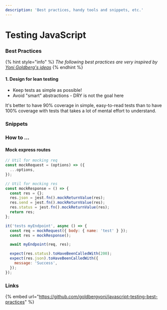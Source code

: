 ```yaml
---
description: 'Best practices, handy tools and snippets, etc.'
---
```


# Testing JavaScript

### Best Practices

{% hint style="info" %}
_The following best practices are very inspired by_ [_Yoni Goldberg's ideas_](https://github.com/goldbergyoni/javascript-testing-best-practices)
{% endhint %}

#### 1. Design for lean testing

* Keep tests as simple as possible!
* Avoid "smart" abstractions - DRY is not the goal here

It's better to have 90% coverage in simple, easy-to-read tests than to have 100% coverage with tests that takes a lot of mental effort to understand.





### Snippets



### How to ...

#### Mock express routes

```javascript
// Util for mocking req
const mockRequest = (options) => ({
  ...options,
});

// Util for mocking res
const mockResponse = () => {
  const res = {};
  res.json = jest.fn().mockReturnValue(res);
  res.send = jest.fn().mockReturnValue(res);
  res.status = jest.fn().mockReturnValue(res);
  return res;
};

it('tests myEndpoint', async () => {
  const req = mockRequest({ body: { name: 'test' } });
  const res = mockResponse();

  await myEndpoint(req, res);

  expect(res.status).toHaveBeenCalledWith(200);
  expect(res.json).toHaveBeenCalledWith({
    message: 'Success',
  });
});
```





### Links

{% embed url="https://github.com/goldbergyoni/javascript-testing-best-practices" %}



